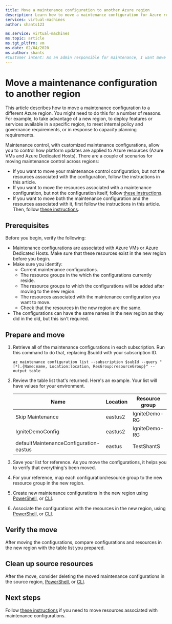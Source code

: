 ```yaml
---
title: Move a maintenance configuration to another Azure region
description: Learn how to move a maintenance configuration for Azure resources another Azure region
services: virtual-machines
author: shants123

ms.service: virtual-machines
ms.topic: article
ms.tgt_pltfrm: vm
ms.date: 02/04/2020
ms.author: shants
#Customer intent: As an admin responsible for maintenance, I want move my maintenance configuration associated with Azure resources to another Azure region.
---
```



# Move a maintenance configuration to another region

This article describes how to move a maintenance configuration to a different Azure region. You might need to do this for a number of reasons. For example, to take advantage of a new region, to deploy features or services available in a specific region, to meet internal policy and governance requirements, or in response to capacity planning requirements.

Maintenance control, with customized maintenance configurations, allow you to control how platform updates are applied to Azure resources (Azure VMs and Azure Dedicated Hosts). There are a couple of scenarios for moving maintenance control across regions:

- If you want to move your maintenance control configuration, but not the resources associated with the configuration, follow the instructions in this article.
- If you want to move the resources associated with a maintenance configuration, but not the configuration itself, follow [these instructions](move-region-maintenance-configuration-resources.md).
- If you want to move both the maintenance configuration and the resources associated with it, first follow the instructions in this article. Then, follow [these instructions](move-region-maintenance-configuration-resources.md).

## Prerequisites

Before you begin, verify the following:

- Maintenance configurations are associated with Azure VMs or Azure Dedicated Hosts. Make sure that these resources exist in the new region before you begin.
- Make sure you identify: 
    - Current maintenance configurations.
    - The resource groups in the which the configurations currently reside. 
    - The resource groups to which the configurations will be added after moving to the new region. 
    - The resources associated with the maintenance configuration you want to move.
    - Check that the resources in the new region are the same.
- The configurations can have the same names in the new region as they did in the old, but this isn't required.

## Prepare and move 

1. Retrieve all of the maintenance configurations in each subscription. Run this command to do that, replacing $subId with your subscription ID.

    ```
    az maintenance configuration list --subscription $subId --query "[*].{Name:name, Location:location, ResGroup:resourceGroup}" --output table
    ```
2. Review the table list that's returned. Here's an example. Your list will have values for your environment.

    **Name** | **Location** | **Resource group**
    --- | --- | ---
    Skip Maintenance | eastus2 | IgniteDemo-RG
    IgniteDemoConfig | eastus2 | IgniteDemo-RG
    defaultMaintenanceConfiguration-eastus | eastus | TestShantS

3. Save your list for reference. As you move the configurations, it helps you to verify that everything's been moved.
4. For your reference, map each configuration/resource group to the new resource group in the new region.
5. Create new maintenance configurations in the new region using [PowerShell](maintenance-control-powershell.md#create-a-maintenance-configuration), or [CLI](maintenance-control-cli.md#create-a-maintenance-configuration).
6. Associate the configurations with the resources in the new region, using [PowerShell](maintenance-control-powershell.md#assign-the-configuration), or [CLI](maintenance-control-cli.md#assign-the-configuration).


## Verify the move

After moving the configurations, compare configurations and resources in the new region with the table list you prepared.


## Clean up source resources

After the move, consider deleting the moved maintenance configurations in the source region, [PowerShell](maintenance-control-powershell.md#remove-a-maintenance-configuration), or [CLI](maintenance-control-cli.md#delete-a-maintenance-configuration).


## Next steps

Follow [these instructions](move-region-maintenance-configuration-resources.md) if you need to move resources associated with maintenance configurations. 
